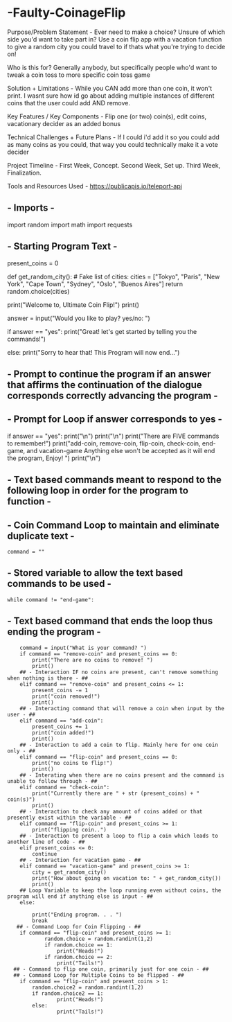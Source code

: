 # -Faulty-CoinageFlip
Purpose/Problem Statement - Ever need to make a choice? Unsure of which side you'd want to take part in? Use a coin flip app with a vacation function to give a random city you could travel to if thats what you're trying to decide on!

Who is this for? Generally anybody, but specifically people who'd want to tweak a coin toss to more specific coin toss game

Solution + Limitations - While you CAN add more than one coin, it won't print. I wasnt sure how id go about adding multiple instances of different coins that the user could add AND remove.

Key Features / Key Components - Flip one (or two) coin(s), edit coins, vacationary decider as an added bonus

Technical Challenges + Future Plans - If I could i'd add it so you could add as many coins as you could, that way you could technically make it a vote decider

Project Timeline - First Week, Concept. Second Week, Set up. Third Week, Finalization.

Tools and Resources Used - https://publicapis.io/teleport-api 

## - Imports - ##

import random
import math
import requests

## - Starting Program Text - ##

present_coins = 0

def get_random_city():
    # Fake list of cities:
    cities = ["Tokyo", "Paris", "New York", "Cape Town", "Sydney", "Oslo", "Buenos Aires"]
    return random.choice(cities)

print("Welcome to, Ultimate Coin Flip!")
print()

answer = input("Would you like to play? yes/no: ") 

if answer == "yes":
    print("Great! let's get started by telling you the commands!")

else:
    print("Sorry to hear that! This Program will now end...")
## - Prompt to continue the program if an answer that affirms the continuation of the dialogue corresponds correctly advancing the program - ## 
## - Prompt for Loop if answer corresponds to yes - ##
if answer == "yes":
    print("\n")
    print("\n")
    print("There are FIVE commands to remember!")
    print("add-coin, remove-coin, flip-coin, check-coin, end-game, and vacation-game Anything else won't be accepted as it will end the program, Enjoy! ")
    print("\n")
## - Text based commands meant to respond to the following loop in order for the program to function - ##
  ## - Coin Command Loop to maintain and eliminate duplicate text - ##
    command = ""
  ## - Stored variable to allow the text based commands to be used - ##
    while command != "end-game":
  ## - Text based command that ends the loop thus ending the program - ##
        command = input("What is your command? ")
        if command == "remove-coin" and present_coins == 0:
            print("There are no coins to remove! ")
            print()
        ## - Interaction IF no coins are present, can't remove something when nothing is there - ##
        elif command == "remove-coin" and present_coins <= 1:
            present_coins -= 1
            print("coin removed!")
            print()
        ## - Interacting command that will remove a coin when input by the user - ##
        elif command == "add-coin":
            present_coins += 1
            print("coin added!")
            print()
        ## - Interaction to add a coin to flip. Mainly here for one coin only - ##
        elif command == "flip-coin" and present_coins == 0:
            print("no coins to flip!")
            print()
        ## - Interating when there are no coins present and the command is unable to follow through - ##
        elif command == "check-coin":
            print("Currently there are " + str (present_coins) + " coin(s)")
            print()
        ## - Interaction to check any amount of coins added or that presently exist within the variable - ##
        elif command == "flip-coin" and present_coins >= 1:
            print("flipping coin..")
        ## - Interaction to present a loop to flip a coin which leads to another line of code - ##
        elif present_coins <= 0:
            continue
        ## - Interaction for vacation game - ##    
        elif command == "vacation-game" and present_coins >= 1:
            city = get_random_city()
            print("How about going on vacation to: " + get_random_city())
            print()
        ## Loop Variable to keep the loop running even without coins, the program will end if anything else is input - ##
        else:
            
            print("Ending program. . . ") 
            break
       ## - Command Loop for Coin Flipping - ##
        if command == "flip-coin" and present_coins >= 1:
                random.choice = random.randint(1,2)
                if random.choice == 1:
                    print("Heads!")
                if random.choice == 2:
                    print("Tails!")
      ## - Command to flip one coin, primarily just for one coin - ##  
      ## - Command Loop for Multiple Coins to be flipped - ##
        if command == "flip-coin" and present_coins > 1:
            random.choice2 = random.randint(1,2)
            if random.choice2 == 1:
                    print("Heads!")
            else:
                    print("Tails!")
